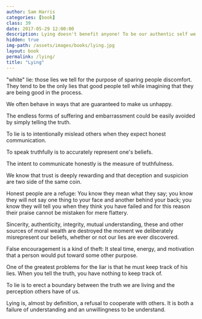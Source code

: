 ```yaml
---
author: Sam Harris
categories: [book]
class: 39
date: 2017-05-29 12:00:00
description: Lying doesn't benefit anyone! To be our authentic self we must always be honest and tell the truth under all circumstances.
hidden: true
img-path: /assets/images/books/lying.jpg
layout: book
permalink: /lying/
title: "Lying"
---
```


"white" lie: those lies we tell for the purpose of sparing people discomfort. They tend to be the only lies that good people tell while imagining that they are being good in the process.

We often behave in ways that are guaranteed to make us unhappy.

The endless forms of suffering and embarrassment could be easily avoided by simply telling the truth.

To lie is to intentionally mislead others when they expect honest communication.

To speak truthfully is to accurately represent one's beliefs.

The intent to communicate honestly is the measure of truthfulness.

We know that trust is deeply rewarding and that deception and suspicion are two side of the same coin.

Honest people are a refuge: You know they mean what they say; you know they will not say one thing to your face and another behind your back; you know they will tell you when they think you have failed and for this reason their praise cannot be mistaken for mere flattery.

Sincerity, authenticity, integrity, mutual understanding, these and other sources of moral wealth are destroyed the moment we deliberately misrepresent our beliefs, whether or not our lies are ever discovered.

False encouragement is a kind of theft: It steal time, energy, and motivation that a person would put toward some other purpose.

One of the greatest problems for the liar is that he must keep track of his lies. When you tell the truth, you have nothing to keep track of.

To lie is to erect a boundary between the truth we are living and the perception others have of us.

Lying is, almost by definition, a refusal to cooperate with others. It is both a failure of understanding and an unwillingness to be understand.